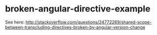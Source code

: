 broken-angular-directive-example
================================

See here: http://stackoverflow.com/questions/24772269/shared-scope-between-transcluding-directives-broken-by-angular-version-change
